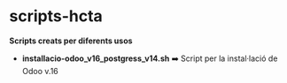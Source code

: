 # scripts-hcta
**Scripts creats per diferents usos**
 
- **installacio-odoo_v16_postgress_v14.sh** ➡️ Script per la instal·lació de Odoo v.16
